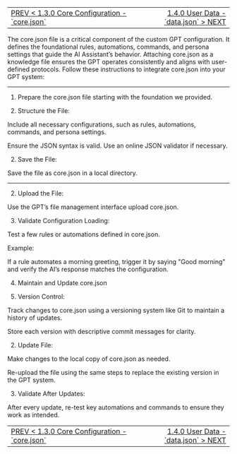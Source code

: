 <TABLE width="100%"><TR><TD align="left"><a href="‐-1.3.0-Core-Configuration-‐-`core.json`.md">PREV < 1.3.0 Core Configuration - `core.json`</a></TD><TD align="right"><a href="‐-1.4.0-User-Data-‐-`data.json`.md">1.4.0 User Data - `data.json` > NEXT</a></TD></TR></TABLE>

The core.json file is a critical component of the custom GPT configuration. It defines the foundational rules, automations, commands, and persona settings that guide the AI Assistant’s behavior. Attaching core.json as a knowledge file ensures the GPT operates consistently and aligns with user-defined protocols. Follow these instructions to integrate core.json into your GPT system:


---

1. Prepare the core.json file starting with the foundation we provided.

1. Structure the File:

Include all necessary configurations, such as rules, automations, commands, and persona settings.

Ensure the JSON syntax is valid. Use an online JSON validator if necessary.

2. Save the File:

Save the file as core.json in a local directory.

---

2. Upload the File:

Use the GPT’s file management interface upload core.json.


3. Validate Configuration Loading:

Test a few rules or automations defined in core.json.

Example:

If a rule automates a morning greeting, trigger it by saying "Good morning" and verify the AI’s response matches the configuration.


4. Maintain and Update core.json

1. Version Control:

Track changes to core.json using a versioning system like Git to maintain a history of updates.

Store each version with descriptive commit messages for clarity.

2. Update File:

Make changes to the local copy of core.json as needed.

Re-upload the file using the same steps to replace the existing version in the GPT system.

3. Validate After Updates:

After every update, re-test key automations and commands to ensure they work as intended.


<TABLE width="100%"><TR><TD align="left"><a href="‐-1.3.0-Core-Configuration-‐-`core.json`.md">PREV < 1.3.0 Core Configuration - `core.json`</a></TD><TD align="right"><a href="‐-1.4.0-User-Data-‐-`data.json`.md">1.4.0 User Data - `data.json` > NEXT</a></TD></TR></TABLE>
